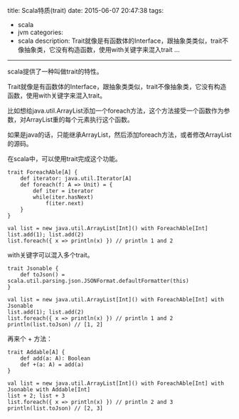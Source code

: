 title: Scala特质(trait)
date: 2015-06-07 20:47:38
tags:
- scala
- jvm
categories: 
- scala
description: Trait就像是有函数体的Interface，跟抽象类类似，trait不像抽象类，它没有构造函数，使用with关键字来混入trait ...

---------------


scala提供了一种叫做trait的特性。

Trait就像是有函数体的Interface，跟抽象类类似，trait不像抽象类，它没有构造函数，使用with关键字来混入trait。

比如想给java.util.ArrayList添加一个foreach方法，这个方法接受一个函数作为参数，对ArrayList重的每个元素执行这个函数。

如果是java的话，只能继承ArrayList，然后添加foreach方法，或者修改ArrayList的源码。

在scala中，可以使用trait完成这个功能。

	trait ForeachAble[A] {
    	def iterator: java.util.Iterator[A]	
        def foreach(f: A => Unit) = {
        	def iter = iterator
            while(iter.hasNext)
            	f(iter.next)
        }
    }
    
    val list = new java.util.ArrayList[Int]() with ForeachAble[Int]
    list.add(1); list.add(2)
    list.foreach({ x => println(x) }) // println 1 and 2
    
    
with关键字可以混入多个trait。

	trait Jsonable {
    	def toJson() = scala.util.parsing.json.JSONFormat.defaultFormatter(this)
    }
    
    val list = new java.util.ArrayList[Int]() with ForeachAble[Int] with Jsonable
    list.add(1); list.add(2)
    list.foreach({ x => println(x) }) // println 1 and 2
    println(list.toJson) // [1, 2]


再来个 + 方法：

	trait Addable[A] {
    	def add(a: A): Boolean
        def +(a: A) = add(a)
    }
    
    val list = new java.util.ArrayList[Int]() with ForeachAble[Int] with Jsonable with Addable[Int]
	list + 2; list + 3
    list.foreach({ x => println(x) }) // println 2 and 3
    println(list.toJson) // [2, 3]


